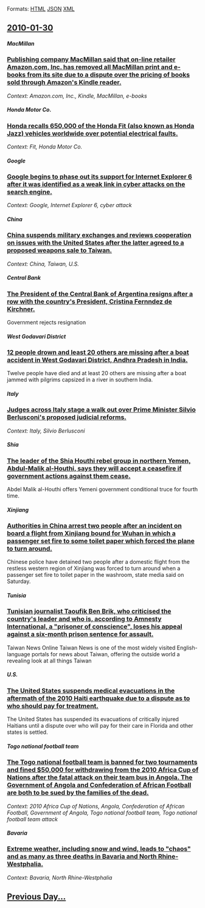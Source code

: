 
Formats: [HTML](2010/01/30/index.html)  [JSON](2010/01/30/index.json)  [XML](2010/01/30/index.xml)  

## [2010-01-30](/news/2010/01/30/index.md)

##### MacMillan
### [Publishing company MacMillan said that on-line retailer Amazon.com, Inc. has removed all MacMillan print and e-books from its site due to a dispute over the pricing of books sold through Amazon's Kindle reader. ](/news/2010/01/30/publishing-company-macmillan-said-that-on-line-retailer-amazon-com-inc-has-removed-all-macmillan-print-and-e-books-from-its-site-due-to-a.md)
_Context: Amazon.com, Inc., Kindle, MacMillan, e-books_

##### Honda Motor Co.
### [Honda recalls 650,000 of the Honda Fit (also known as Honda Jazz) vehicles worldwide over potential electrical faults. ](/news/2010/01/30/honda-recalls-650-000-of-the-honda-fit-also-known-as-honda-jazz-vehicles-worldwide-over-potential-electrical-faults.md)
_Context: Fit, Honda Motor Co._

##### Google
### [Google begins to phase out its support for Internet Explorer 6 after it was identified as a weak link in cyber attacks on the search engine. ](/news/2010/01/30/google-begins-to-phase-out-its-support-for-internet-explorer-6-after-it-was-identified-as-a-weak-link-in-cyber-attacks-on-the-search-engine.md)
_Context: Google, Internet Explorer 6, cyber attack_

##### China
### [China suspends military exchanges and reviews cooperation on issues with the United States after the latter agreed to a proposed weapons sale to Taiwan. ](/news/2010/01/30/china-suspends-military-exchanges-and-reviews-cooperation-on-issues-with-the-united-states-after-the-latter-agreed-to-a-proposed-weapons-sal.md)
_Context: China, Taiwan, U.S._

##### Central Bank
### [The President of the Central Bank of Argentina resigns after a row with the country's President, Cristina Fernndez de Kirchner. ](/news/2010/01/30/the-president-of-the-central-bank-of-argentina-resigns-after-a-row-with-the-country-s-president-cristina-fernandez-de-kirchner.md)
Government rejects resignation

##### West Godavari District
### [12 people drown and least 20 others are missing after a boat accident in West Godavari District, Andhra Pradesh in India. ](/news/2010/01/30/12-people-drown-and-least-20-others-are-missing-after-a-boat-accident-in-west-godavari-district-andhra-pradesh-in-india.md)
Twelve people have died and at least 20 others are missing after a boat jammed with pilgrims capsized in a river in southern India.

##### Italy
### [Judges across Italy stage a walk out over Prime Minister Silvio Berlusconi's proposed judicial reforms. ](/news/2010/01/30/judges-across-italy-stage-a-walk-out-over-prime-minister-silvio-berlusconi-s-proposed-judicial-reforms.md)
_Context: Italy, Silvio Berlusconi_

##### Shia
### [The leader of the Shia Houthi rebel group in northern Yemen, Abdul-Malik al-Houthi, says they will accept a ceasefire if government actions against them cease. ](/news/2010/01/30/the-leader-of-the-shia-houthi-rebel-group-in-northern-yemen-abdul-malik-al-houthi-says-they-will-accept-a-ceasefire-if-government-actions.md)
Abdel Malik al-Houthi offers Yemeni government conditional truce for fourth time.

##### Xinjiang
### [Authorities in China arrest two people after an incident on board a flight from Xinjiang bound for Wuhan in which a passenger set fire to some toilet paper which forced the plane to turn around. ](/news/2010/01/30/authorities-in-china-arrest-two-people-after-an-incident-on-board-a-flight-from-xinjiang-bound-for-wuhan-in-which-a-passenger-set-fire-to-so.md)
Chinese police have detained two people after a domestic flight from the restless western region of Xinjiang was forced to turn around when a passenger set fire to toilet paper in the washroom, state media said on Saturday.

##### Tunisia
### [Tunisian journalist Taoufik Ben Brik, who criticised the country's leader and who is, according to Amnesty International, a "prisoner of conscience", loses his appeal against a six-month prison sentence for assault. ](/news/2010/01/30/tunisian-journalist-taoufik-ben-brik-who-criticised-the-country-s-leader-and-who-is-according-to-amnesty-international-a-prisoner-of-con.md)
Taiwan News Online Taiwan News is one of the most widely visited English-language portals for news about Taiwan, offering the outside world a revealing look at all things Taiwan

##### U.S.
### [The United States suspends medical evacuations in the aftermath of the 2010 Haiti earthquake due to a dispute as to who should pay for treatment. ](/news/2010/01/30/the-united-states-suspends-medical-evacuations-in-the-aftermath-of-the-2010-haiti-earthquake-due-to-a-dispute-as-to-who-should-pay-for-treat.md)
The United States has suspended its evacuations of critically injured Haitians until a dispute over who will pay for their care in Florida and other states is settled.

##### Togo national football team
### [The Togo national football team is banned for two tournaments and fined $50,000 for withdrawing from the 2010 Africa Cup of Nations after the fatal attack on their team bus in Angola. The Government of Angola and Confederation of African Football are both to be sued by the families of the dead. ](/news/2010/01/30/the-togo-national-football-team-is-banned-for-two-tournaments-and-fined-50-000-for-withdrawing-from-the-2010-africa-cup-of-nations-after-th.md)
_Context: 2010 Africa Cup of Nations, Angola, Confederation of African Football, Government of Angola, Togo national football team, Togo national football team attack_

##### Bavaria
### [Extreme weather, including snow and wind, leads to "chaos" and as many as three deaths in Bavaria and North Rhine-Westphalia. ](/news/2010/01/30/extreme-weather-including-snow-and-wind-leads-to-chaos-and-as-many-as-three-deaths-in-bavaria-and-north-rhine-westphalia.md)
_Context: Bavaria, North Rhine-Westphalia_

## [Previous Day...](/news/2010/01/29/index.md)

